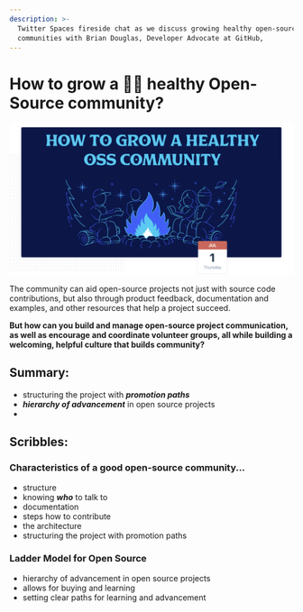 ```yaml
---
description: >-
  Twitter Spaces fireside chat as we discuss growing healthy open-source
  communities with Brian Douglas, Developer Advocate at GitHub,
---
```


# How to grow a 💪🏻 healthy Open-Source community?

![](../.gitbook/assets/screenshot-2021-07-01-at-3.00.48-am.png)

The community can aid open-source projects not just with source code contributions, but also through product feedback, documentation and examples, and other resources that help a project succeed.   
  
**But how can you build and manage open-source project communication, as well as encourage and coordinate volunteer groups, all while building a welcoming, helpful culture that builds community?**

## Summary:

* structuring the project with _**promotion paths**_
* _**hierarchy of advancement**_ in open source projects
* 










## Scribbles:

###  **Characteristics of a good open-source community...**

* structure
* knowing _**who**_ to talk to
* documentation
* steps how to contribute
* the architecture
* structuring the project with promotion paths

### Ladder Model for Open Source

* hierarchy of advancement in open source projects
* allows for buying and learning 
* setting clear paths for learning and advancement

###      







